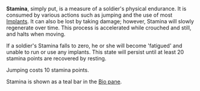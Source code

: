 **Stamina**, simply put, is a measure of a soldier's physical endurance. It is
consumed by various actions such as jumping and the use of most
[Implants](../implants/index.md). It can also be lost by taking damage;
however, Stamina will slowly regenerate over time. This process is accelerated
while crouched and still, and halts when moving.

If a soldier's Stamina falls to zero, he or she will become 'fatigued' and
unable to run or use any implants. This state will persist until at least 20
stamina points are recovered by resting.

Jumping costs 10 stamina points.

Stamina is shown as a teal bar in the
[Bio pane](Heads-up_Display.md#Bio_Pane).

